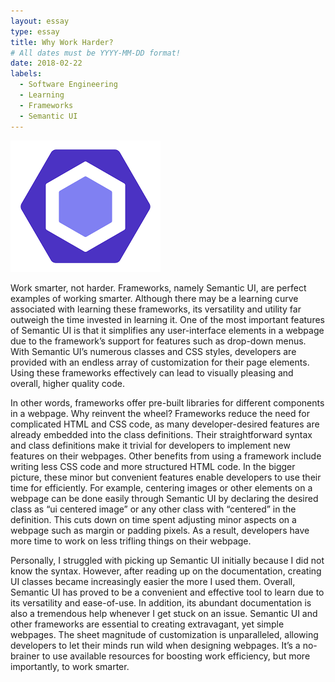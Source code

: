 ```yaml
---
layout: essay
type: essay
title: Why Work Harder?
# All dates must be YYYY-MM-DD format!
date: 2018-02-22
labels:
  - Software Engineering
  - Learning
  - Frameworks
  - Semantic UI
---
```


<img class="ui small right square floated image" src="../images/eslint.png">

Work smarter, not harder. Frameworks, namely Semantic UI, are perfect examples of working smarter. Although there may be a learning curve associated with learning these frameworks, its versatility and utility far outweigh the time invested in learning it. One of the most important features of Semantic UI is that it simplifies any user-interface elements in a webpage due to the framework’s support for features such as drop-down menus. With Semantic UI’s numerous classes and CSS styles, developers are provided with an endless array of customization for their page elements. Using these frameworks effectively can lead to visually pleasing and overall, higher quality code.

In other words, frameworks offer pre-built libraries for different components in a webpage. Why reinvent the wheel? Frameworks reduce the need for complicated HTML and CSS code, as many developer-desired features are already embedded into the class definitions. Their straightforward syntax and class definitions make it trivial for developers to implement new features on their webpages. Other benefits from using a framework include writing less CSS code and more structured HTML code. In the bigger picture, these minor but convenient features enable developers to use their time for efficiently. For example, centering images or other elements on a webpage can be done easily through Semantic UI by declaring the desired class as “ui centered image” or any other class with “centered” in the definition. This cuts down on time spent adjusting minor aspects on a webpage such as margin or padding pixels. As a result, developers have more time to work on less trifling things on their webpage.

Personally, I struggled with picking up Semantic UI initially because I did not know the syntax. However, after reading up on the documentation, creating UI classes became increasingly easier the more I used them. Overall, Semantic UI has proved to be a convenient and effective tool to learn due to its versatility and ease-of-use. In addition, its abundant documentation is also a tremendous help whenever I get stuck on an issue. Semantic UI and other frameworks are essential to creating extravagant, yet simple webpages. The sheet magnitude of customization is unparalleled, allowing developers to let their minds run wild when designing webpages. It’s a no-brainer to use available resources for boosting work efficiency, but more importantly, to work smarter.
